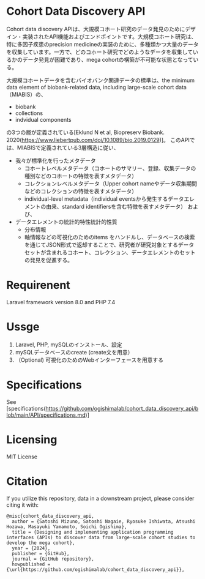 # Cohort Data Discovery API


Cohort data discovery APIは、大規模コホート研究のデータ発見のためにデザイン・実装されたAPI機能およびエンドポイントです。大規模コホート研究は、特に多因子疾患のprecision medicineの実装のために、多種類かつ大量のデータを収集しています。一方で、どのコホート研究でどのようなデータを収集しているかのデータ発見が困難であり、mega cohortの構築が不可能な状態となっている。

大規模コホートデータを含むバイオバンク関連データの標準は、the minimum data element of biobank-related data, including large-scale cohort data（MIABIS）の、
- biobank
- collections
- indvidual components

の3つの層が定義されている[Eklund N et al, Biopreserv Biobank. 2020(https://www.liebertpub.com/doi/10.1089/bio.2019.0129)]。
このAPIでは、MIABISで定義されている3層構造に従い、
- 我々が標準化を行ったメタデータ
  - コホートレベルメタデータ（コホートのサマリー、登録、収集データの種別などのコホートの特徴を表すメタデータ）
  - コレクションレベルメタデータ（Upper cohort nameやデータ収集期間などのコレクションの特徴を表すメタデータ）
  - individual-level metadata（individual eventsから発生するデータエレメントの由来、standard identifiersを含む特徴を表すメタデータ）
および、
- データエレメントの統計的特性統計的性質
  - 分布情報
  - 軸情報などの可視化のためのitems
をハンドルし、データベースの検索を通じてJSON形式で返却することで、研究者が研究対象とするデータセットが含まれるコホート、コレクション、データエレメントのセットの発見を促進する。


# Requirenent
Laravel framework version 8.0 and PHP 7.4

# Ussge
1. Laravel, PHP, mySQLのインストール、設定
2. mySQLデータベースのcreate (create文を用意）
3. （Optional) 可視化のためのWebインターフェースを用意する

# Specifications
See [specifications(https://github.com/ogishimalab/cohort_data_discovery_api/blob/main/API/specifications.md)]

# Licensing
MIT License

# Citation
If you utilize this repository, data in a downstream project, please consider citing it with:

```
@misc{cohort_data_discovery_api,
  author = {Satoshi Mizuno, Satoshi Nagaie, Ryosuke Ishiwata, Atsushi Hozawa, Masayuki Yamamoto, Soichi Ogishima},
  title = {Designing and implementing application programming interfaces (APIs) to discover data from large-scale cohort studies to develop the mega cohort},
  year = {2024},
  publisher = {GitHub},
  journal = {GitHub repository},
  howpublished = {\url{https://github.com/ogishimalab/cohort_data_discovery_api}},
```
